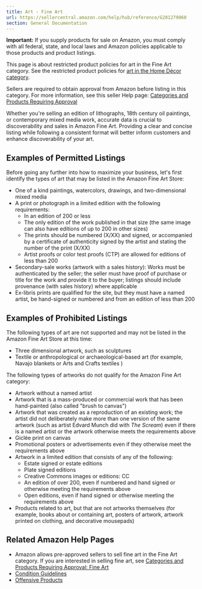 ```yaml
---
title: Art - Fine Art
url: https://sellercentral.amazon.com/help/hub/reference/G201279060
section: General Documentation
---
```


**Important:** If you supply products for sale on Amazon, you must comply with
all federal, state, and local laws and Amazon policies applicable to those
products and product listings.

This page is about restricted product policies for art in the Fine Art
category. See the restricted product policies for [art in the Home Décor
category](/gp/help/200164390).

Sellers are required to obtain approval from Amazon before listing in this
category. For more information, see this seller Help page: [Categories and
Products Requiring Approval](/gp/help/200333160)

Whether you're selling an edition of lithographs, 18th century oil paintings,
or contemporary mixed media work, accurate data is crucial to discoverability
and sales in Amazon Fine Art. Providing a clear and concise listing while
following a consistent format will better inform customers and enhance
discoverability of your art.

## Examples of Permitted Listings

Before going any further into how to maximize your business, let's first
identify the types of art that may be listed in the Amazon Fine Art Store:

  * One of a kind paintings, watercolors, drawings, and two-dimensional mixed media 
  * A print or photograph in a limited edition with the following requirements:
    * In an edition of 200 or less 
    * The only edition of the work published in that size (the same image can also have editions of up to 200 in other sizes) 
    * The prints should be numbered (X/XX) and signed, or accompanied by a certificate of authenticity signed by the artist and stating the number of the print (X/XX) 
    * Artist proofs or color test proofs (CTP) are allowed for editions of less than 200
  * Secondary-sale works (artwork with a sales history): Works must be authenticated by the seller; the seller must have proof of purchase or title for the work and provide it to the buyer; listings should include provenance (with sales history) where applicable
  * Ex-libris prints are qualified for the site, but they must have a named artist, be hand-signed or numbered and from an edition of less than 200

## Examples of Prohibited Listings

The following types of art are not supported and may not be listed in the
Amazon Fine Art Store at this time:

  * Three dimensional artwork, such as sculptures
  * Textile or anthropological or archaeological-based art (for example, Navajo blankets or Arts and Crafts textiles )

The following types of artworks do not qualify for the Amazon Fine Art
category:

  * Artwork without a named artist
  * Artwork that is a mass-produced or commercial work that has been hand-painted (also called "brush to canvas")
  * Artwork that was created as a reproduction of an existing work; the artist did not deliberately make more than one version of the same artwork (such as artist Edvard Munch did with _The Scream_) even if there is a named artist or the artwork otherwise meets the requirements above 
  * Giclée print on canvas
  * Promotional posters or advertisements even if they otherwise meet the requirements above
  * Artwork in a limited edition that consists of any of the following: 
    * Estate signed or estate editions
    * Plate signed editions
    * Creative Commons images or editions: CC
    * An edition of over 200, even if numbered and hand signed or otherwise meeting the requirements above
    * Open editions, even if hand signed or otherwise meeting the requirements above 
  * Products related to art, but that are not artworks themselves (for example, books about or containing art, posters of artwork, artwork printed on clothing, and decorative mousepads)

## Related Amazon Help Pages

  * Amazon allows pre-approved sellers to sell fine art in the Fine Art category. If you are interested in selling fine art, see [Categories and Products Requiring Approval: Fine Art](/gp/help/201257400)
  * [Condition Guidelines](/gp/help/200339950)
  * [Offensive Products](/gp/help/200164670)

